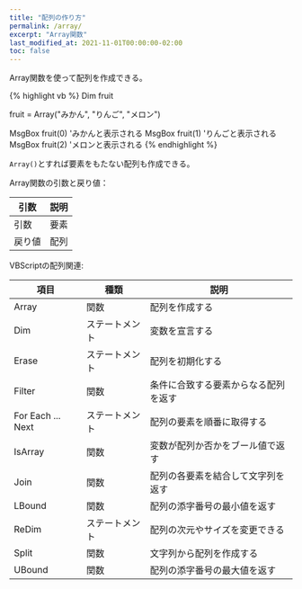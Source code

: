 ```yaml
---
title: "配列の作り方"
permalink: /array/
excerpt: "Array関数"
last_modified_at: 2021-11-01T00:00:00-02:00
toc: false
---
```


Array関数を使って配列を作成できる。

{% highlight vb %}
Dim fruit

fruit = Array("みかん", "りんご", "メロン")

MsgBox fruit(0) 'みかんと表示される
MsgBox fruit(1) 'りんごと表示される
MsgBox fruit(2) 'メロンと表示される
{% endhighlight %}

`Array()`とすれば要素をもたない配列も作成できる。

Array関数の引数と戻り値：

|引数|説明|
|---|---|
|引数|要素|
|戻り値|配列|


VBScriptの配列関連:

|項目|種類|説明|
|---|---|---|
|Array|関数|配列を作成する|
|Dim|ステートメント|変数を宣言する|
|Erase|ステートメント|配列を初期化する|
|Filter|関数|条件に合致する要素からなる配列を返す|
|For Each ... Next|ステートメント|配列の要素を順番に取得する|
|IsArray|関数|変数が配列か否かをブール値で返す|
|Join|関数|配列の各要素を結合して文字列を返す|
|LBound|関数|配列の添字番号の最小値を返す|
|ReDim|ステートメント|配列の次元やサイズを変更できる|
|Split|関数|文字列から配列を作成する|
|UBound|関数|配列の添字番号の最大値を返す|
